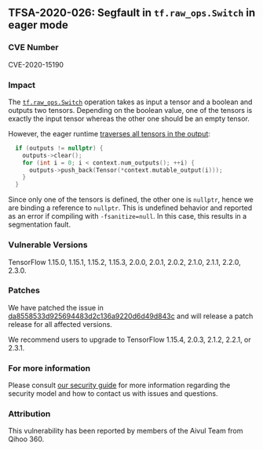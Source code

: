 ## TFSA-2020-026: Segfault in `tf.raw_ops.Switch` in eager mode

### CVE Number
CVE-2020-15190

### Impact
The
[`tf.raw_ops.Switch`](https://www.tensorflow.org/api_docs/python/tf/raw_ops/Switch)
operation takes as input a tensor and a boolean and outputs two tensors.
Depending on the boolean value, one of the tensors is exactly the input tensor
whereas the other one should be an empty tensor.

However, the eager runtime [traverses all tensors in the
output](https://github.com/galeone/tensorflow/blob/0e68f4d3295eb0281a517c3662f6698992b7b2cf/tensorflow/core/common_runtime/eager/kernel_and_device.cc#L308-L313):
```cc
  if (outputs != nullptr) {
    outputs->clear();
    for (int i = 0; i < context.num_outputs(); ++i) {
      outputs->push_back(Tensor(*context.mutable_output(i)));
    }
  }
```

Since only one of the tensors is defined, the other one is `nullptr`, hence we
are binding a reference to `nullptr`. This is undefined behavior and reported as
an error if compiling with `-fsanitize=null`. In this case, this results in a
segmentation fault.

### Vulnerable Versions
TensorFlow 1.15.0, 1.15.1, 1.15.2, 1.15.3, 2.0.0, 2.0.1, 2.0.2, 2.1.0, 2.1.1,
2.2.0, 2.3.0.

### Patches
We have patched the issue in
[da8558533d925694483d2c136a9220d6d49d843c](https://github.com/galeone/tensorflow/commit/da8558533d925694483d2c136a9220d6d49d843c)
and will release a patch release for all affected versions.

We recommend users to upgrade to TensorFlow 1.15.4, 2.0.3, 2.1.2, 2.2.1, or
2.3.1.

### For more information
Please consult [our security
guide](https://github.com/galeone/tensorflow/blob/master/SECURITY.md) for
more information regarding the security model and how to contact us with issues
and questions.

### Attribution
This vulnerability has been reported by members of the Aivul Team from Qihoo
360.
